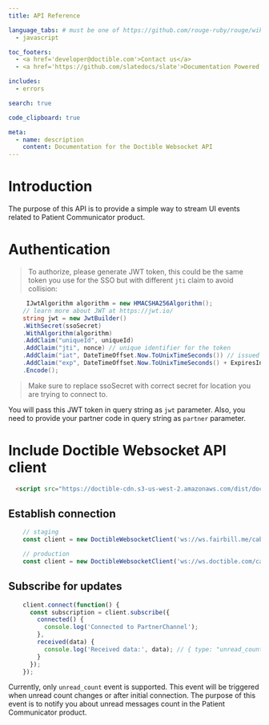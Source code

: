 ```yaml
---
title: API Reference

language_tabs: # must be one of https://github.com/rouge-ruby/rouge/wiki/List-of-supported-languages-and-lexers
  - javascript

toc_footers:
  - <a href='developer@doctible.com'>Contact us</a>
  - <a href='https://github.com/slatedocs/slate'>Documentation Powered by Slate</a>

includes:
  - errors

search: true

code_clipboard: true

meta:
  - name: description
    content: Documentation for the Doctible Websocket API
---
```


# Introduction

The purpose of this API is to provide a simple way to stream UI events related to Patient Communicator product.

# Authentication

> To authorize, please generate JWT token, this could be the same token you use for the SSO but with different `jti` claim to avoid collision:

```c#
     IJwtAlgorithm algorithm = new HMACSHA256Algorithm();
    // learn more about JWT at https://jwt.io/
    string jwt = new JwtBuilder()
    .WithSecret(ssoSecret)
    .WithAlgorithm(algorithm)
    .AddClaim("uniqueId", uniqueId)
    .AddClaim("jti", nonce) // unique identifier for the token
    .AddClaim("iat", DateTimeOffset.Now.ToUnixTimeSeconds()) // issued at timestamp
    .AddClaim("exp", DateTimeOffset.Now.ToUnixTimeSeconds() + ExpiresIn) // token expiration timestamp
    .Encode();
```

> Make sure to replace ssoSecret with correct secret for location you are trying to connect to.

You will pass this JWT token in query string as `jwt` parameter. Also, you need to provide your partner code in query string as `partner` parameter.

# Include Doctible Websocket API client

```html
  <script src="https://doctible-cdn.s3-us-west-2.amazonaws.com/dist/doctible_client.min.js"></script>
```

## Establish connection

```javascript
    // staging
    const client = new DoctibleWebsocketClient('ws://ws.fairbill.me/cable?jwt=<JWT>&partner=<PARTNER>');
```

```javascript
    // production
    const client = new DoctibleWebsocketClient('ws://ws.doctible.com/cable?jwt=<JWT>&partner=<PARTNER>');
```

## Subscribe for updates 

```javascript
    client.connect(function() {
      const subscription = client.subscribe({
        connected() {
          console.log('Connected to PartnerChannel');
        },
        received(data) {
          console.log('Received data:', data); // { type: "unread_count", count: 1 }
        }
      });
    });
```

Currently, only `unread_count` event is supported. This event will be triggered when unread count changes or after initial connection.
The purpose of this event is to notify you about unread messages count in the Patient Communicator product.
